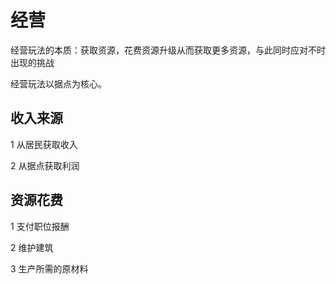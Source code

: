 # 经营

经营玩法的本质：获取资源，花费资源升级从而获取更多资源，与此同时应对不时出现的挑战

经营玩法以据点为核心。

## 收入来源

1 从居民获取收入

2 从据点获取利润

## 资源花费

1 支付职位报酬

2 维护建筑

3 生产所需的原材料
